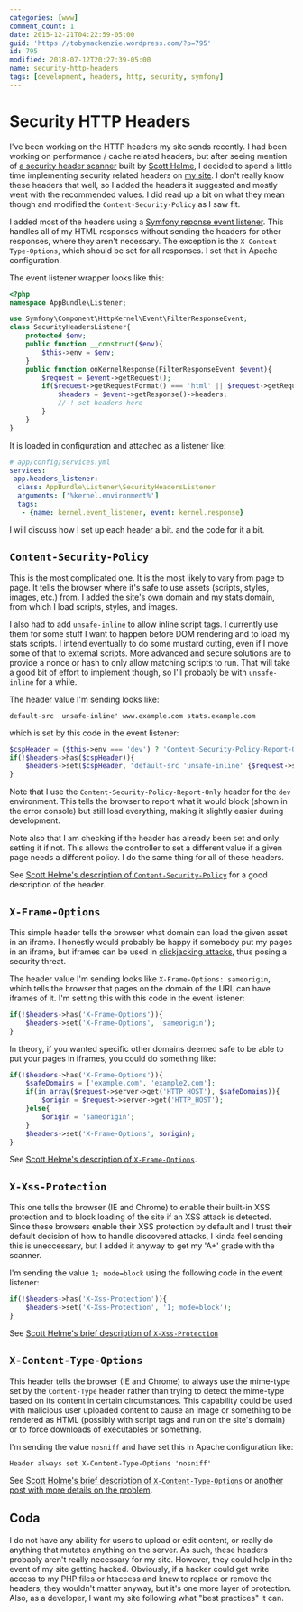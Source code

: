 ```yaml
---
categories: [www]
comment_count: 1
date: 2015-12-21T04:22:59-05:00
guid: 'https://tobymackenzie.wordpress.com/?p=795'
id: 795
modified: 2018-07-12T20:27:39-05:00
name: security-http-headers
tags: [development, headers, http, security, symfony]
---
```


Security HTTP Headers
=====================

I've been working on the HTTP headers my site sends recently.  I had been working on performance / cache related headers, but after seeing mention of [a security header scanner](https://securityheaders.io/) built by [Scott Helme](https://scotthelme.co.uk/), I decided to spend a little time implementing security related headers on [my site](https://www.tobymackenzie.com).  I don't really know these headers that well, so I added the headers it suggested and mostly went with the recommended values. I did read up a bit on what they mean though and modified the `Content-Security-Policy` as I saw fit.

I added most of the headers using a [Symfony reponse event listener](http://php-and-symfony.matthiasnoback.nl/2011/10/symfony2-create-a-response-filter-and-set-extra-response-headers/).  This handles all of my HTML responses without sending the headers for other responses, where they aren't necessary.  The exception is the `X-Content-Type-Options`, which should be set for all responses.  I set that in Apache configuration.

<!--more-->

The event listener wrapper looks like this:

``` php
<?php
namespace AppBundle\Listener;

use Symfony\Component\HttpKernel\Event\FilterResponseEvent;
class SecurityHeadersListener{
	protected $env;
	public function __construct($env){
		$this->env = $env;
	}
	public function onKernelResponse(FilterResponseEvent $event){
		$request = $event->getRequest();
		if($request->getRequestFormat() === 'html' || $request->getRequestFormat() === 'xhtml'){
			$headers = $event->getResponse()->headers;
			//-! set headers here
		}
	}
}
```

It is loaded in configuration and attached as a listener like:

``` yaml
# app/config/services.yml
services:
 app.headers_listener:
  class: AppBundle\Listener\SecurityHeadersListener
  arguments: ['%kernel.environment%']
  tags:
   - {name: kernel.event_listener, event: kernel.response}
```

I will discuss how I set up each header a bit.  and the code for it a bit.

`Content-Security-Policy`
----------------

This is the most complicated one.  It is the most likely to vary from page to page.  It tells the browser where it's safe to use assets (scripts, styles, images, etc.) from.  I added the site's own domain and my stats domain, from which I load scripts, styles, and images.

I also had to add `unsafe-inline` to allow inline script tags.  I currently use them for some stuff I want to happen before DOM rendering and to load my stats scripts.  I intend eventually to do some mustard cutting, even if I move some of that to external scripts.  More advanced and secure solutions are to provide a nonce or hash to only allow matching scripts to run.  That will take a good bit of effort to implement though, so I'll probably be with `unsafe-inline` for a while.

The header value I'm sending looks like:

```
default-src 'unsafe-inline' www.example.com stats.example.com
```

which is set by this code in the event listener:

``` php
$cspHeader = ($this->env === 'dev') ? 'Content-Security-Policy-Report-Only' : 'Content-Security-Policy';
if(!$headers->has($cspHeader)){
	$headers->set($cspHeader, "default-src 'unsafe-inline' {$request->server->get('HTTP_HOST')} stats.example.com");
}
```

Note that I use the `Content-Security-Policy-Report-Only` header for the `dev` environment.  This tells the browser to report what it would block (shown in the error console) but still load everything, making it slightly easier during development.

Note also that I am checking if the header has already been set and only setting it if not.  This allows the controller to set a different value if a given page needs a different policy.  I do the same thing for all of these headers.

See [Scott Helme's description of `Content-Security-Policy`](https://scotthelme.co.uk/content-security-policy-an-introduction/) for a good description of the header.

`X-Frame-Options`
----------------

This simple header tells the browser what domain can load the given asset in an iframe.  I honestly would probably be happy if somebody put my pages in an iframe, but iframes can be used in [clickjacking attacks](http://www.troyhunt.com/2013/05/clickjack-attack-hidden-threat-right-in.html), thus posing a security threat.

The header value I'm sending looks like `X-Frame-Options: sameorigin`, which tells the browser that pages on the domain of the URL can have iframes of it.  I'm setting this with this code in the event listener:

``` php
if(!$headers->has('X-Frame-Options')){
	$headers->set('X-Frame-Options', 'sameorigin');
}
```

In theory, if you wanted specific other domains deemed safe to be able to put your pages in iframes, you could do something like:

``` php
if(!$headers->has('X-Frame-Options')){
	$safeDomains = ['example.com', 'example2.com'];
	if(in_array($request->server->get('HTTP_HOST'), $safeDomains)){
		$origin = $request->server->get('HTTP_HOST');
	}else{
		$origin = 'sameorigin';
	}
	$headers->set('X-Frame-Options', $origin);
}
```

See [Scott Helme's description of `X-Frame-Options`](https://scotthelme.co.uk/hardening-your-http-response-headers/#x-frame-options).

`X-Xss-Protection`
----------------

This one tells the browser (IE and Chrome) to enable their built-in XSS protection and to block loading of the site if an XSS attack is detected.  Since these browsers enable their XSS protection by default and I trust their default decision of how to handle discovered attacks, I kinda feel sending this is uneccessary, but I added it anyway to get my 'A+' grade with the scanner.

I'm sending the value `1; mode=block` using the following code in the event listener:

``` php
if(!$headers->has('X-Xss-Protection')){
	$headers->set('X-Xss-Protection', '1; mode=block');
}
```

See [Scott Helme's brief description of `X-Xss-Protection`](https://scotthelme.co.uk/hardening-your-http-response-headers/#x-xss-protection)

`X-Content-Type-Options`
----------------

This header tells the browser (IE and Chrome) to always use the mime-type set by the `Content-Type` header rather than trying to detect the mime-type based on its content in certain circumstances.  This capability could be used with malicious user uploaded content to cause an image or something to be rendered as HTML (possibly with script tags and run on the site's domain) or to force downloads of executables or something.

I'm sending the value `nosniff` and have set this in Apache configuration like:

```
Header always set X-Content-Type-Options 'nosniff'
```

See [Scott Holme's brief description of `X-Content-Type-Options`](https://scotthelme.co.uk/hardening-your-http-response-headers/#x-content-type-options) or [another post with more details on the problem](https://htaccess.wordpress.com/2009/09/22/x-content-type-options-nosniff-header/).

Coda
----

I do not have any ability for users to upload or edit content, or really do anything that mutates anything on the server.  As such, these headers probably aren't really necessary for my site.  However, they could help in the event of my site getting hacked.  Obviously, if a hacker could get write access to my PHP files or htaccess and knew to replace or remove the headers, they wouldn't matter anyway, but it's one more layer of protection.  Also, as a developer, I want my site following what "best practices" it can.
